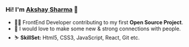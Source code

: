 ### Hi! I'm [Akshay Sharma](https://github.com/Akshay2996) 👋

- 👨‍💻 FrontEnd Developer contributing to my first **Open Source Project**.
- 🔖 I would love to make some new & strong connections with people.
- ⛷  **SkillSet:** Html5, CSS3, JavaScript, React, Git etc.
